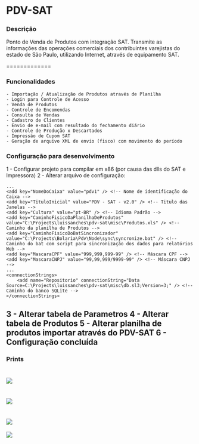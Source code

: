 # PDV-SAT

### Descrição ###

Ponto de Venda de Produtos com integração SAT.
Transmite as informações das operações comerciais dos contribuintes varejistas do estado de São Paulo,
utilizando Internet, através de equipamento SAT.

=============

### Funcionalidades ###

```
- Importação / Atualização de Produtos através de Planilha 
- Login para Controle de Acesso
- Venda de Produtos
- Controle de Encomendas
- Consulta de Vendas
- Cadastro de Clientes
- Envio de e-mail com resultado do fechamento diário
- Controle de Produção x Descartados
- Impressão de Cupom SAT
- Geração de arquivo XML de envio (fisco) com movimento do período
```


### Configuração para desenvolvimento ###

1 - Configurar projeto para compilar em x86 (por causa das dlls do SAT e Impressora) 
2 - Alterar arquivo de configuração:
```
...
<add key="NomeDoCaixa" value="pdv1" /> <!-- Nome de identificação do Caixa -->
<add key="TituloInicial" value="PDV - SAT - v2.0" /> <!-- Titulo das Janelas -->
<add key="Cultura" value="pt-BR" /> <!-- Idioma Padrão -->
<add key="CaminhoFisicoDaPlanilhaDeProdutos" value="C:\Projects\luissanches\pdv-sat\misc\Produtos.xls" /> <!-- Caminho da planilha de Produtos -->
<add key="CaminhoFisicoDoBatSincronizador" value="C:\Projects\Bolaria\Pdv\Node\sync\syncronize.bat" /> <!-- Caminho do bat com script para sincronização dos dados para relatórios Web -->
<add key="MascaraCPF" value="999,999,999-99" /> <!-- Máscara CPF -->
<add key="MascaraCNPJ" value="99,99,999/9999-99" /> <!-- Máscara CNPJ -->
...
<connectionStrings>
	<add name="Repositorio" connectionString="Data Source=C:\Projects\luissanches\pdv-sat\misc\db.sl3;Version=3;" /> <!-- Caminho do banco SQLite -->
</connectionStrings>
```
3 - Alterar tabela de Parametros
4 - Alterar tabela de Produtos
5 - Alterar planilha de produtos importar através do PDV-SAT
6 - Configuração concluída
-------------

### Prints ###

![](https://github.com/luissanches/pdv-sat/blob/master/misc/printscreen/login.png)
=============
![](https://github.com/luissanches/pdv-sat/blob/master/misc/printscreen/main.png)
=============
![](https://github.com/luissanches/pdv-sat/blob/master/misc/printscreen/sell.png)
=============
![](https://github.com/luissanches/pdv-sat/blob/master/misc/printscreen/payment.png)